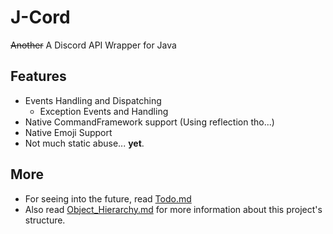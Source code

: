 # J-Cord
~~Another~~ A Discord API Wrapper for Java <br />

## Features
- Events Handling and Dispatching
  - Exception Events and Handling
- Native CommandFramework support (Using reflection tho...)
- Native Emoji Support
- Not much static abuse... **yet**.

## More
- For seeing into the future, read [Todo.md](/docs/Todo.md)
- Also read [Object_Hierarchy.md](/docs/Object_Hierarchy.md)
for more information about this project's structure.